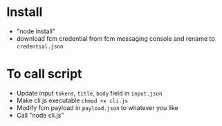 # Install
- "node install" 
- download fcm credential from fcm messaging console and rename to `credential.json`
# To call script 

- Update input `tokens`, `title`, `body` field in `input.json`
- Make cli.js executable `chmod +x cli.js`
- Modify fcm payload in `payload.json` to whatever you like 
- Call "node cli.js"
